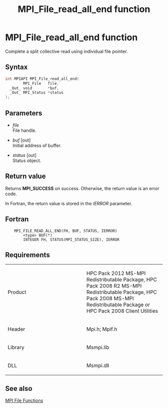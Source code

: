 ﻿---
title: MPI_File_read_all_end function
TOCTitle: MPI_File_read_all_end function
ms:assetid: d22e2cca-88ad-45bb-b1bf-d0bb9576dea8
ms:mtpsurl: https://msdn.microsoft.com/en-us/library/Dn473343(v=VS.85)
ms:contentKeyID: 59360879
ms.date: 03/28/2018
mtps_version: v=VS.85
f1_keywords:
- MPI_FILE_READ_ALL_END
- mpif/MPI_File_read_all_end
- mpi/MPI_FILE_READ_ALL_END
dev_langs:
- C++
- C
---

# MPI\_File\_read\_all\_end function

Complete a split collective read using individual file pointer.

## Syntax

``` c++
int MPIAPI MPI_File_read_all_end(
        MPI_File   file,
  _Out_ void       *buf,
  _Out_ MPI_Status *status
);
```

## Parameters

  - *file*  
    File handle.

  - *buf* \[out\]  
    Initial address of buffer.

  - *status* \[out\]  
    Status object.

## Return value

Returns **MPI\_SUCCESS** on success. Otherwise, the return value is an error code.

In Fortran, the return value is stored in the *IERROR* parameter.

## Fortran

``` FORTRAN
    MPI_FILE_READ_ALL_END(FH, BUF, STATUS, IERROR)
        <type> BUF(*)
        INTEGER FH, STATUS(MPI_STATUS_SIZE), IERROR
```

## Requirements

<table>
<colgroup>
<col style="width: 50%" />
<col style="width: 50%" />
</colgroup>
<tbody>
<tr class="odd">
<td><p>Product</p></td>
<td><p>HPC Pack 2012 MS-MPI Redistributable Package, HPC Pack 2008 R2 MS-MPI Redistributable Package, HPC Pack 2008 MS-MPI Redistributable Package or HPC Pack 2008 Client Utilities</p></td>
</tr>
<tr class="even">
<td><p>Header</p></td>
<td>Mpi.h;
Mpif.h</td>
</tr>
<tr class="odd">
<td><p>Library</p></td>
<td>Msmpi.lib</td>
</tr>
<tr class="even">
<td><p>DLL</p></td>
<td>Msmpi.dll</td>
</tr>
</tbody>
</table>


## See also

[MPI File Functions](mpi-file-functions.md)

